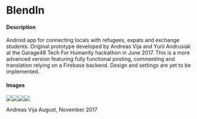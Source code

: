 # BlendIn
#### Description
Android app for connecting locals with refugees, expats and exchange students. Original prototype developed by Andreas Vija and Yurii Andrusiak at the Garage48 Tech For Humanity hackathon in June 2017. This is a more advanced version featuring fully functional posting, commenting and translation relying on a Firebase backend. Design and settings are yet to be implemented. 
#### Images
![](https://i.imgur.com/Dw4HTmd.png)![](https://i.imgur.com/YgIif0J.png)![](https://i.imgur.com/aEJ414M.png)![](https://i.imgur.com/eE5Og9C.png)

Andreas Vija
August, November 2017
